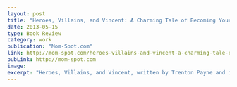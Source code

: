 ```yaml
---
layout: post
title: "Heroes, Villains, and Vincent: A Charming Tale of Becoming Your Own Person"
date: 2013-05-15
type: Book Review
category: work
publication: "Mom-Spot.com"
link: http://mom-spot.com/heroes-villains-and-vincent-a-charming-tale-of-becoming-your-own-person/
pubLink: http://mom-spot.com
image:
excerpt: "Heroes, Villains, and Vincent, written by Trenton Payne and illustrated by Shahab Shamshirsaz, is a picture book about the decision everyone has to make sooner or later about the kind of person they want to be. Poor Vincent, he has it harder than most. He loves having two families, but each one wants him to be something completely different. Super hero or super villain? How is a boy to choose?"
---
```

